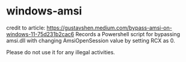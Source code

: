 # windows-amsi

credit to article: https://gustavshen.medium.com/bypass-amsi-on-windows-11-75d231b2cac6
Records a Powershell script for bypassing amsi.dll with changing AmsiOpenSession value by setting RCX as 0. 

Please do not use it for any illegal activities. 

